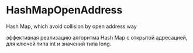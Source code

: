 # HashMapOpenAddress
Hash Map, which avoid collision by open address way

 эффективная реализацию алгоритма Hash Map с открытой адресацией, для ключей типа int и значений типа long. 
